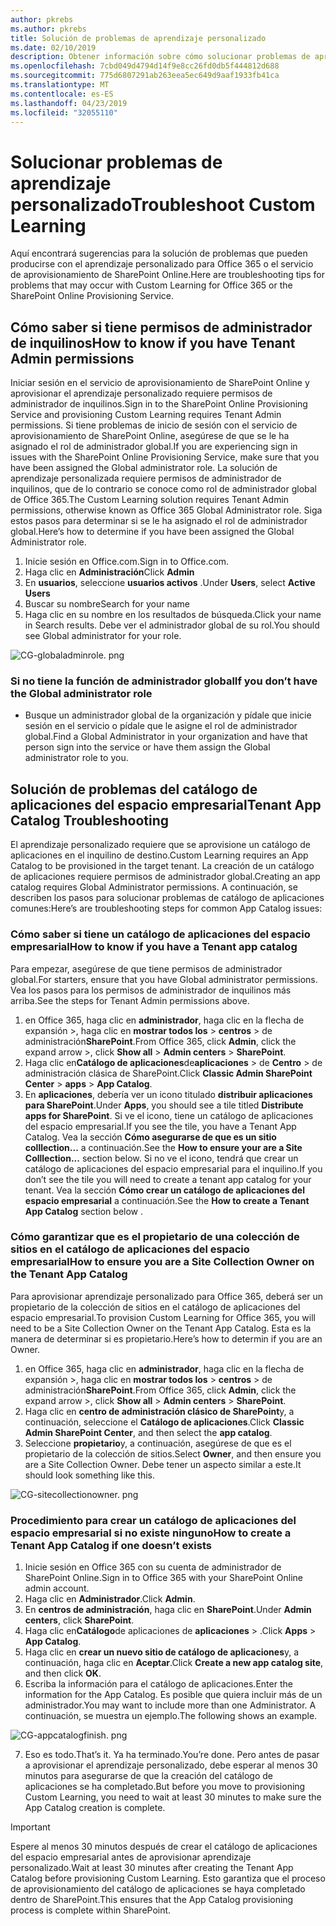 ```yaml
---
author: pkrebs
ms.author: pkrebs
title: Solución de problemas de aprendizaje personalizado
ms.date: 02/10/2019
description: Obtener información sobre cómo solucionar problemas de aprendizaje personalizado
ms.openlocfilehash: 7cbd049d4794d14f9e8cc26fd0db5f444812d688
ms.sourcegitcommit: 775d6807291ab263eea5ec649d9aaf1933fb41ca
ms.translationtype: MT
ms.contentlocale: es-ES
ms.lasthandoff: 04/23/2019
ms.locfileid: "32055110"
---
```

# <a name="troubleshoot-custom-learning"></a><span data-ttu-id="7b87c-103">Solucionar problemas de aprendizaje personalizado</span><span class="sxs-lookup"><span data-stu-id="7b87c-103">Troubleshoot Custom Learning</span></span>

<span data-ttu-id="7b87c-104">Aquí encontrará sugerencias para la solución de problemas que pueden producirse con el aprendizaje personalizado para Office 365 o el servicio de aprovisionamiento de SharePoint Online.</span><span class="sxs-lookup"><span data-stu-id="7b87c-104">Here are troubleshooting tips for problems that may occur with Custom Learning for Office 365 or the SharePoint Online Provisioning Service.</span></span>

## <a name="how-to-know-if-you-have-tenant-admin-permissions"></a><span data-ttu-id="7b87c-105">Cómo saber si tiene permisos de administrador de inquilinos</span><span class="sxs-lookup"><span data-stu-id="7b87c-105">How to know if you have Tenant Admin permissions</span></span>

<span data-ttu-id="7b87c-106">Iniciar sesión en el servicio de aprovisionamiento de SharePoint Online y aprovisionar el aprendizaje personalizado requiere permisos de administrador de inquilinos.</span><span class="sxs-lookup"><span data-stu-id="7b87c-106">Sign in to the SharePoint Online Provisioning Service and provisioning Custom Learning requires Tenant Admin permissions.</span></span> <span data-ttu-id="7b87c-107">Si tiene problemas de inicio de sesión con el servicio de aprovisionamiento de SharePoint Online, asegúrese de que se le ha asignado el rol de administrador global.</span><span class="sxs-lookup"><span data-stu-id="7b87c-107">If you are experiencing sign in issues with the SharePoint Online Provisioning Service, make sure that you have been assigned the Global administrator role.</span></span> <span data-ttu-id="7b87c-108">La solución de aprendizaje personalizada requiere permisos de administrador de inquilinos, que de lo contrario se conoce como rol de administrador global de Office 365.</span><span class="sxs-lookup"><span data-stu-id="7b87c-108">The Custom Learning solution requires Tenant Admin permissions, otherwise known as Office 365 Global Administrator role.</span></span> <span data-ttu-id="7b87c-109">Siga estos pasos para determinar si se le ha asignado el rol de administrador global.</span><span class="sxs-lookup"><span data-stu-id="7b87c-109">Here’s how to determine if you have been assigned the Global Administrator role.</span></span>

1.  <span data-ttu-id="7b87c-110">Inicie sesión en Office.com.</span><span class="sxs-lookup"><span data-stu-id="7b87c-110">Sign in to Office.com.</span></span>
2.  <span data-ttu-id="7b87c-111">Haga clic en **Administración**</span><span class="sxs-lookup"><span data-stu-id="7b87c-111">Click **Admin**</span></span>
3.  <span data-ttu-id="7b87c-112">En **usuarios**, seleccione **usuarios activos** .</span><span class="sxs-lookup"><span data-stu-id="7b87c-112">Under **Users**, select **Active Users**</span></span>
4.  <span data-ttu-id="7b87c-113">Buscar su nombre</span><span class="sxs-lookup"><span data-stu-id="7b87c-113">Search for your name</span></span>
5.  <span data-ttu-id="7b87c-114">Haga clic en su nombre en los resultados de búsqueda.</span><span class="sxs-lookup"><span data-stu-id="7b87c-114">Click your name in Search results.</span></span> <span data-ttu-id="7b87c-115">Debe ver el administrador global de su rol.</span><span class="sxs-lookup"><span data-stu-id="7b87c-115">You should see Global administrator for your role.</span></span>

![CG-globaladminrole. png](media/cg-globaladminrole.png)

### <a name="if-you-dont-have-the-global-administrator-role"></a><span data-ttu-id="7b87c-117">Si no tiene la función de administrador global</span><span class="sxs-lookup"><span data-stu-id="7b87c-117">If you don’t have the Global administrator role</span></span>
- <span data-ttu-id="7b87c-118">Busque un administrador global de la organización y pídale que inicie sesión en el servicio o pídale que le asigne el rol de administrador global.</span><span class="sxs-lookup"><span data-stu-id="7b87c-118">Find a Global Administrator in your organization and have that person sign into the service or have them assign the Global administrator role to you.</span></span>

## <a name="tenant-app-catalog-troubleshooting"></a><span data-ttu-id="7b87c-119">Solución de problemas del catálogo de aplicaciones del espacio empresarial</span><span class="sxs-lookup"><span data-stu-id="7b87c-119">Tenant App Catalog Troubleshooting</span></span>
<span data-ttu-id="7b87c-120">El aprendizaje personalizado requiere que se aprovisione un catálogo de aplicaciones en el inquilino de destino.</span><span class="sxs-lookup"><span data-stu-id="7b87c-120">Custom Learning requires an App Catalog to be provisioned in the target tenant.</span></span> <span data-ttu-id="7b87c-121">La creación de un catálogo de aplicaciones requiere permisos de administrador global.</span><span class="sxs-lookup"><span data-stu-id="7b87c-121">Creating an app catalog requires Global Administrator permissions.</span></span> <span data-ttu-id="7b87c-122">A continuación, se describen los pasos para solucionar problemas de catálogo de aplicaciones comunes:</span><span class="sxs-lookup"><span data-stu-id="7b87c-122">Here’s are troubleshooting steps for common App Catalog issues:</span></span>

### <a name="how-to-know-if-you-have-a-tenant-app-catalog"></a><span data-ttu-id="7b87c-123">Cómo saber si tiene un catálogo de aplicaciones del espacio empresarial</span><span class="sxs-lookup"><span data-stu-id="7b87c-123">How to know if you have a Tenant app catalog</span></span> 
<span data-ttu-id="7b87c-124">Para empezar, asegúrese de que tiene permisos de administrador global.</span><span class="sxs-lookup"><span data-stu-id="7b87c-124">For starters, ensure that you have Global administrator permissions.</span></span> <span data-ttu-id="7b87c-125">Vea los pasos para los permisos de administrador de inquilinos más arriba.</span><span class="sxs-lookup"><span data-stu-id="7b87c-125">See the steps for Tenant Admin permissions above.</span></span>

1. <span data-ttu-id="7b87c-126">en Office 365, haga clic en **administrador**, haga clic en la flecha de expansión >, haga clic en **mostrar todos los** > **centros** > de administración**SharePoint**.</span><span class="sxs-lookup"><span data-stu-id="7b87c-126">From Office 365, click **Admin**, click the expand arrow >, click **Show all** > **Admin centers** > **SharePoint**.</span></span>
2. <span data-ttu-id="7b87c-127">Haga clic en**Catálogo de aplicaciones**de**aplicaciones** > de **Centro** > de administración clásica de SharePoint.</span><span class="sxs-lookup"><span data-stu-id="7b87c-127">Click **Classic Admin SharePoint Center** > **apps** > **App Catalog**.</span></span>
3. <span data-ttu-id="7b87c-128">En **aplicaciones**, debería ver un icono titulado **distribuir aplicaciones para SharePoint**.</span><span class="sxs-lookup"><span data-stu-id="7b87c-128">Under **Apps**, you should see a tile titled **Distribute apps for SharePoint**.</span></span> <span data-ttu-id="7b87c-129">Si ve el icono, tiene un catálogo de aplicaciones del espacio empresarial.</span><span class="sxs-lookup"><span data-stu-id="7b87c-129">If you see the tile, you have a Tenant App Catalog.</span></span> <span data-ttu-id="7b87c-130">Vea la sección **Cómo asegurarse de que es un sitio colllection...** a continuación.</span><span class="sxs-lookup"><span data-stu-id="7b87c-130">See the **How to ensure your are a Site Colllection...** section below.</span></span> <span data-ttu-id="7b87c-131">Si no ve el icono, tendrá que crear un catálogo de aplicaciones del espacio empresarial para el inquilino.</span><span class="sxs-lookup"><span data-stu-id="7b87c-131">If you don’t see the tile you will need to create a tenant app catalog for your tenant.</span></span> <span data-ttu-id="7b87c-132">Vea la sección **Cómo crear un catálogo de aplicaciones del espacio empresarial** a continuación.</span><span class="sxs-lookup"><span data-stu-id="7b87c-132">See the **How to create a Tenant App Catalog** section below .</span></span>

### <a name="how-to-ensure-you-are-a-site-collection-owner-on-the-tenant-app-catalog"></a><span data-ttu-id="7b87c-133">Cómo garantizar que es el propietario de una colección de sitios en el catálogo de aplicaciones del espacio empresarial</span><span class="sxs-lookup"><span data-stu-id="7b87c-133">How to ensure you are a Site Collection Owner on the Tenant App Catalog</span></span> 
<span data-ttu-id="7b87c-134">Para aprovisionar aprendizaje personalizado para Office 365, deberá ser un propietario de la colección de sitios en el catálogo de aplicaciones del espacio empresarial.</span><span class="sxs-lookup"><span data-stu-id="7b87c-134">To provision Custom Learning for Office 365, you will need to be a Site Collection Owner on the Tenant App Catalog.</span></span> <span data-ttu-id="7b87c-135">Esta es la manera de determinar si es propietario.</span><span class="sxs-lookup"><span data-stu-id="7b87c-135">Here’s how to determin if you are an Owner.</span></span>

1. <span data-ttu-id="7b87c-136">en Office 365, haga clic en **administrador**, haga clic en la flecha de expansión >, haga clic en **mostrar todos los** > **centros** > de administración**SharePoint**.</span><span class="sxs-lookup"><span data-stu-id="7b87c-136">From Office 365, click **Admin**, click the expand arrow >, click **Show all** > **Admin centers** > **SharePoint**.</span></span>
2. <span data-ttu-id="7b87c-137">Haga clic en **centro de administración clásico de SharePoint**y, a continuación, seleccione el **Catálogo de aplicaciones**.</span><span class="sxs-lookup"><span data-stu-id="7b87c-137">Click **Classic Admin SharePoint Center**, and then select the **app catalog**.</span></span>
3. <span data-ttu-id="7b87c-138">Seleccione **propietario**y, a continuación, asegúrese de que es el propietario de la colección de sitios.</span><span class="sxs-lookup"><span data-stu-id="7b87c-138">Select **Owner**, and then ensure you are a Site Collection Owner.</span></span> <span data-ttu-id="7b87c-139">Debe tener un aspecto similar a este.</span><span class="sxs-lookup"><span data-stu-id="7b87c-139">It should look something like this.</span></span>
 
![CG-sitecollectionowner. png](media/cg-sitecollectionowner.png)

### <a name="how-to-create-a-tenant-app-catalog-if-one-doesnt-exists"></a><span data-ttu-id="7b87c-141">Procedimiento para crear un catálogo de aplicaciones del espacio empresarial si no existe ninguno</span><span class="sxs-lookup"><span data-stu-id="7b87c-141">How to create a Tenant App Catalog if one doesn’t exists</span></span> 
1. <span data-ttu-id="7b87c-142">Inicie sesión en Office 365 con su cuenta de administrador de SharePoint Online.</span><span class="sxs-lookup"><span data-stu-id="7b87c-142">Sign in to Office 365 with your SharePoint Online admin account.</span></span>
2. <span data-ttu-id="7b87c-143">Haga clic en **Administrador**.</span><span class="sxs-lookup"><span data-stu-id="7b87c-143">Click **Admin**.</span></span>
3. <span data-ttu-id="7b87c-144">En **centros de administración**, haga clic en **SharePoint**.</span><span class="sxs-lookup"><span data-stu-id="7b87c-144">Under **Admin centers**, click **SharePoint**.</span></span> 
4. <span data-ttu-id="7b87c-145">Haga clic en**Catálogo**de aplicaciones de **aplicaciones** > .</span><span class="sxs-lookup"><span data-stu-id="7b87c-145">Click **Apps** > **App Catalog**.</span></span>
5. <span data-ttu-id="7b87c-146">Haga clic en **crear un nuevo sitio de catálogo de aplicaciones**y, a continuación, haga clic en **Aceptar**.</span><span class="sxs-lookup"><span data-stu-id="7b87c-146">Click **Create a new app catalog site**, and then click **OK**.</span></span> 
6.  <span data-ttu-id="7b87c-147">Escriba la información para el catálogo de aplicaciones.</span><span class="sxs-lookup"><span data-stu-id="7b87c-147">Enter the information for the App Catalog.</span></span> <span data-ttu-id="7b87c-148">Es posible que quiera incluir más de un administrador.</span><span class="sxs-lookup"><span data-stu-id="7b87c-148">You may want to include more than one Administrator.</span></span> <span data-ttu-id="7b87c-149">A continuación, se muestra un ejemplo.</span><span class="sxs-lookup"><span data-stu-id="7b87c-149">The following shows an example.</span></span>  

![CG-appcatalogfinish. png](media/cg-appcatalogfinish.png)

7.  <span data-ttu-id="7b87c-151">Eso es todo.</span><span class="sxs-lookup"><span data-stu-id="7b87c-151">That’s it.</span></span> <span data-ttu-id="7b87c-152">Ya ha terminado.</span><span class="sxs-lookup"><span data-stu-id="7b87c-152">You’re done.</span></span> <span data-ttu-id="7b87c-153">Pero antes de pasar a aprovisionar el aprendizaje personalizado, debe esperar al menos 30 minutos para asegurarse de que la creación del catálogo de aplicaciones se ha completado.</span><span class="sxs-lookup"><span data-stu-id="7b87c-153">But before you move to provisioning Custom Learning, you need to wait at least 30 minutes to make sure the App Catalog creation is complete.</span></span> 

> [!IMPORTANT]
> <span data-ttu-id="7b87c-154">Espere al menos 30 minutos después de crear el catálogo de aplicaciones del espacio empresarial antes de aprovisionar aprendizaje personalizado.</span><span class="sxs-lookup"><span data-stu-id="7b87c-154">Wait at least 30 minutes after creating the Tenant App Catalog before provisioning Custom Learning.</span></span> <span data-ttu-id="7b87c-155">Esto garantiza que el proceso de aprovisionamiento del catálogo de aplicaciones se haya completado dentro de SharePoint.</span><span class="sxs-lookup"><span data-stu-id="7b87c-155">This ensures that the App Catalog provisioning process is complete within SharePoint.</span></span> 
